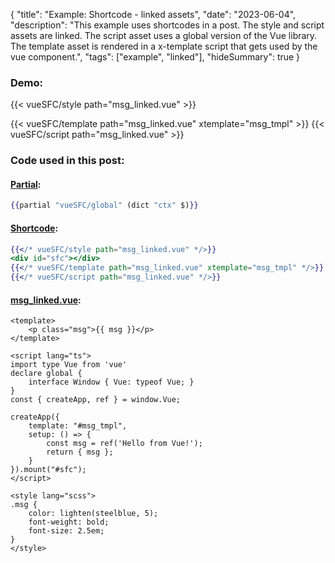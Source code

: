 {
"title": "Example: Shortcode - linked assets",
"date": "2023-06-04",
"description": "This example uses shortcodes in a post. The style and script assets are linked. The script asset uses a global version of the Vue library. The template asset is rendered in a x-template script that gets used by the vue component.",
"tags": ["example", "linked"],
"hideSummary": true
}

###  Demo:
{{< vueSFC/style path="msg_linked.vue" >}}
<div id="sfc"></div>
{{< vueSFC/template path="msg_linked.vue" xtemplate="msg_tmpl" >}}
{{< vueSFC/script path="msg_linked.vue" >}}

### Code used in this post:
#### [Partial](https://github.com/indus/hugoVueSFC/blob/main/layouts/partials/extend_head.html#L6):
``` hbs
{{partial "vueSFC/global" (dict "ctx" $)}} 
```
#### [Shortcode](https://github.com/indus/hugoVueSFC/blob/main/content/posts/linked/index.md?plain=1#L10-L13):
``` hbs
{{</* vueSFC/style path="msg_linked.vue" */>}}
<div id="sfc"></div>
{{</* vueSFC/template path="msg_linked.vue" xtemplate="msg_tmpl" */>}}
{{</* vueSFC/script path="msg_linked.vue" */>}}
```
#### [msg_linked.vue](https://github.com/indus/hugoVueSFC/blob/main/content/posts/linked/msg_linked.vue):
``` vue
<template>
    <p class="msg">{{ msg }}</p>
</template>

<script lang="ts">
import type Vue from 'vue'
declare global {
    interface Window { Vue: typeof Vue; }
}
const { createApp, ref } = window.Vue;

createApp({
    template: "#msg_tmpl",
    setup: () => {
        const msg = ref('Hello from Vue!');
        return { msg };
    }
}).mount("#sfc");
</script>

<style lang="scss">
.msg {
    color: lighten(steelblue, 5);
    font-weight: bold;
    font-size: 2.5em;
}
</style>
```


